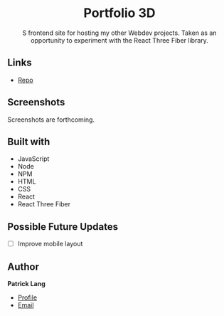 <h1 align="center">Portfolio 3D</h1>

<p align="center">S frontend site for hosting my other Webdev projects. Taken as an opportunity to experiment with the React Three Fiber library.</p>

## Links

- [Repo](https://github.com/patricklang87/portfolio_3D/)

## Screenshots
Screenshots are forthcoming.


## Built with

- JavaScript
- Node
- NPM
- HTML
- CSS
- React
- React Three Fiber

## Possible Future Updates

- [ ] Improve mobile layout
 
## Author

**Patrick Lang**

- [Profile](https://github.com/patricklang87 "Patrick Lang")
- [Email](mailto:patricklang87@gmail.com?subject=portfolio_3D "portfolio 3D")
